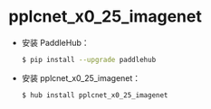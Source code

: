 # pplcnet_x0_25_imagenet
* 安装 PaddleHub：

    ```bash
    $ pip install --upgrade paddlehub
    ```

* 安装 pplcnet_x0_25_imagenet：

    ```bash
    $ hub install pplcnet_x0_25_imagenet
    ```
